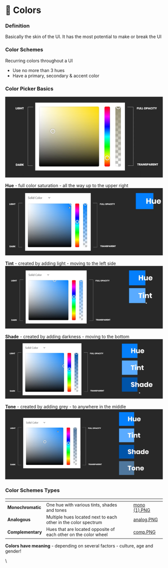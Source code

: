 # 💙 Colors

### Definition

Basically the skin of the UI. It has the most potential to make or break the UI

### Color Schemes

Recurring colors throughout a UI

* Use no more than 3 hues
* Have a primary, secondary & accent color

### Color Picker Basics

![](<../.gitbook/assets/image (1) (3).png>)

**Hue** - full color saturation - all the way up to the upper right\
![](<../.gitbook/assets/image (16).png>)

**Tint** - created by adding light - moving to the left side\
![](<../.gitbook/assets/image (10).png>)

**Shade** - created by adding darkness - moving to the bottom\
![](<../.gitbook/assets/image (6).png>)

**Tone** - created by adding grey - to anywhere in the middle\
![](<../.gitbook/assets/image (17) (1).png>)

### Color Schemes Types

<table data-view="cards"><thead><tr><th></th><th></th><th></th><th data-hidden data-card-cover data-type="files"></th></tr></thead><tbody><tr><td><strong>Monochromatic</strong></td><td>One hue with various tints, shades and tones</td><td></td><td><a href="../.gitbook/assets/mono (1).PNG">mono (1).PNG</a></td></tr><tr><td><strong>Analogous</strong></td><td>Multiple hues located next to each other in the color spectrum</td><td></td><td><a href="../.gitbook/assets/analog.PNG">analog.PNG</a></td></tr><tr><td><strong>Complementary</strong></td><td>Hues that are located opposite of each other on the color wheel</td><td></td><td><a href="../.gitbook/assets/comp.PNG">comp.PNG</a></td></tr></tbody></table>

**Colors have meaning** - depending on several factors - culture, age and gender!&#x20;

\
